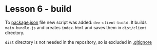 # Lesson 6 - build

To [package.json](package.json) file new script was added: `dev-client-build`.
It builds `main.bundle.js` and creates `index.html` and saves them in `dist/client`
directory.

`dist` directory is not needed in the repository, so is excluded in
[.gitignore](.gitignore)
